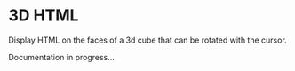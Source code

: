 # 3D HTML
Display HTML on the faces of a 3d cube that can be rotated with the cursor.

Documentation in progress...
